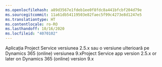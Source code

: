 ```yaml
---
ms.openlocfilehash: a89d3567e1fdeb1ee0f8fdc8a441bfcbf204d79e
ms.sourcegitcommit: 11a61db54119503e82faec5f99c4273e8d1247e5
ms.translationtype: HT
ms.contentlocale: ro-RO
ms.lasthandoff: 10/16/2020
ms.locfileid: "4070102"
---
```

<span data-ttu-id="5acf5-101">Aplicația Project Service versiunea 2.5.x sau o versiune ulterioară pe Dynamics 365 (online) versiunea 9.x</span><span class="sxs-lookup"><span data-stu-id="5acf5-101">Project Service app version 2.5.x or later on Dynamics 365 (online) version 9.x</span></span>
